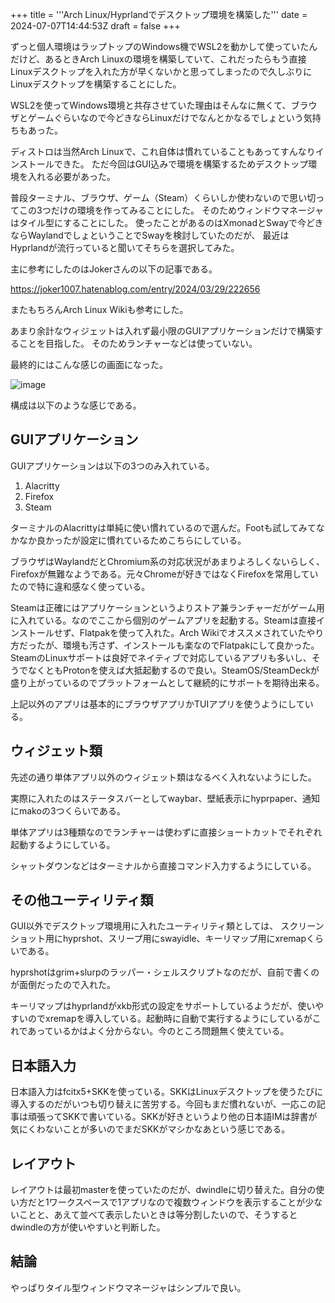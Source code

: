 +++
title = '''Arch Linux/Hyprlandでデスクトップ環境を構築した'''
date = 2024-07-07T14:44:53Z
draft = false
+++

ずっと個人環境はラップトップのWindows機でWSL2を動かして使っていたんだけど、あるときArch Linuxの環境を構築していて、これだったらもう直接Linuxデスクトップを入れた方が早くないかと思ってしまったので久しぶりにLinuxデスクトップを構築することにした。

WSL2を使ってWindows環境と共存させていた理由はそんなに無くて、ブラウザとゲームぐらいなので今どきならLinuxだけでなんとかなるでしょという気持ちもあった。

ディストロは当然Arch Linuxで、これ自体は慣れていることもあってすんなりインストールできた。
ただ今回はGUI込みで環境を構築するためデスクトップ環境を入れる必要があった。

普段ターミナル、ブラウザ、ゲーム（Steam）くらいしか使わないので思い切ってこの3つだけの環境を作ってみることにした。
そのためウィンドウマネージャはタイル型にすることにした。
使ったことがあるのはXmonadとSwayで今どきならWaylandでしょということでSwayを検討していたのだが、
最近はHyprlandが流行っていると聞いてそちらを選択してみた。

主に参考にしたのはJokerさんの以下の記事である。

https://joker1007.hatenablog.com/entry/2024/03/29/222656

またもちろんArch Linux Wikiも参考にした。

あまり余計なウィジェットは入れず最小限のGUIアプリケーションだけで構築することを目指した。
そのためランチャーなどは使っていない。

最終的にはこんな感じの画面になった。

![image](https://github.com/minoritea/blog/assets/3453386/112e451d-2fe0-40bb-b166-95dc39aa9c9c)

構成は以下のような感じである。

## GUIアプリケーション
GUIアプリケーションは以下の3つのみ入れている。

1. Alacritty
2. Firefox
3. Steam

ターミナルのAlacrittyは単純に使い慣れているので選んだ。Footも試してみてなかなか良かったが設定に慣れているためこちらにしている。

ブラウザはWaylandだとChromium系の対応状況があまりよろしくないらしく、Firefoxが無難なようである。元々Chromeが好きではなくFirefoxを常用していたので特に違和感なく使っている。

Steamは正確にはアプリケーションというよりストア兼ランチャーだがゲーム用に入れている。なのでここから個別のゲームアプリを起動する。Steamは直接インストールせず、Flatpakを使って入れた。Arch Wikiでオススメされていたやり方だったが、環境も汚さず、インストールも楽なのでFlatpakにして良かった。SteamのLinuxサポートは良好でネイティブで対応しているアプリも多いし、そうでなくともProtonを使えば大抵起動するので良い。SteamOS/SteamDeckが盛り上がっているのでプラットフォームとして継続的にサポートを期待出来る。

上記以外のアプリは基本的にブラウザアプリかTUIアプリを使うようにしている。

## ウィジェット類
先述の通り単体アプリ以外のウィジェット類はなるべく入れないようにした。

実際に入れたのはステータスバーとしてwaybar、壁紙表示にhyprpaper、通知にmakoの3つくらいである。

単体アプリは3種類なのでランチャーは使わずに直接ショートカットでそれぞれ起動するようにしている。

シャットダウンなどはターミナルから直接コマンド入力するようにしている。

## その他ユーティリティ類
GUI以外でデスクトップ環境用に入れたユーティリティ類としては、
スクリーンショット用にhyprshot、スリープ用にswayidle、キーリマップ用にxremapくらいである。

hyprshotはgrim+slurpのラッパー・シェルスクリプトなのだが、自前で書くのが面倒だったので入れた。

キーリマップはhyprlandがxkb形式の設定をサポートしているようだが、使いやすいのでxremapを導入している。起動時に自動で実行するようにしているがこれであっているかはよく分からない。今のところ問題無く使えている。

## 日本語入力
日本語入力はfcitx5+SKKを使っている。SKKはLinuxデスクトップを使うたびに導入するのだがいつも切り替えに苦労する。今回もまだ慣れないが、一応この記事は頑張ってSKKで書いている。SKKが好きというより他の日本語IMは辞書が気にくわないことが多いのでまだSKKがマシかなあという感じである。

## レイアウト
レイアウトは最初masterを使っていたのだが、dwindleに切り替えた。自分の使い方だと1ワークスペースで1アプリなので複数ウィンドウを表示することが少ないことと、あえて並べて表示したいときは等分割したいので、そうするとdwindleの方が使いやすいと判断した。

## 結論
やっぱりタイル型ウィンドウマネージャはシンプルで良い。
